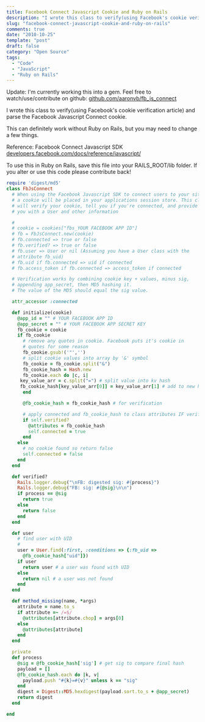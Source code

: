 ```yaml
---
title: Facebook Connect Javascript Cookie and Ruby on Rails
description: "I wrote this class to verify(using Facebook's cookie verification article) and parse the Facebook Javascript Connect cookie."
slug: "facebook-connect-javascript-cookie-and-ruby-on-rails"
comments: true
date: "2010-10-25"
template: "post"
draft: false
category: "Open Source"
tags:
  - "Code"
  - "JavaScript"
  - "Ruby on Rails"
---
```


Update: I'm currently working this into a gem. Feel free to watch/use/contribute on github: [github.com/aaronvb/fb\_js\_connect](https://github.com/aaronvb/fb_js_connect)

I wrote this class to verify(using Facebook's cookie verification article) and parse the Facebook Javascript Connect cookie.

This can definitely work without Ruby on Rails, but you may need to change a few things.

Reference: Facebook Connect Javascript SDK [developers.facebook.com/docs/reference/javascript/](http://developers.facebook.com/docs/reference/javascript/)

To use this in Ruby on Rails, save this file into your RAILS_ROOT/lib folder. If you alter or use this code please contribute back!

```ruby
require 'digest/md5'
class FbJsConnect
  # When using the Facebook Javascript SDK to connect users to your site,
  # a cookie will be placed in your applications session store. This class
  # will verify your cookie, tell you if you're connected, and provide
  # you with a User and other information

  #
  # cookie = cookies["fbs_YOUR FACEBOOK APP ID"]
  # fb = FbJsConnect.new(cookie)
  # fb.connected => true or false
  # fb.verified? => true or false
  # fb.user => User or nil (Assuming you have a User class with the
  # attribute fb_uid)
  # fb.uid if fb.connected => uid if connected
  # fb.access_token if fb.connected => access_token if connected

  # Verification works by combining cookie key + values, minus sig,
  # appending app_secret, then MD5 hashing it.
  # The value of the MD5 should equal the sig value.

  attr_accessor :connected

  def initialize(cookie)
    @app_id = "" # YOUR FACEBOOK APP ID
    @app_secret = "" # YOUR FACEBOOK APP SECRET KEY
    fb_cookie = cookie
    if fb_cookie
      # remove any quotes in cookie. Facebook puts it's cookie in
      # quotes for some reason
      fb_cookie.gsub!('"','')
      # split cookie values into array by '&' symbol
      fb_cookie = fb_cookie.split("&")
      fb_cookie_hash = Hash.new
      fb_cookie.each do |c, i|
  	 key_value_arr = c.split("=") # split value into kv hash
  	 fb_cookie_hash[key_value_arr[0]] = key_value_arr[1] # add to new hash
      end

      @fb_cookie_hash = fb_cookie_hash # for verification

      # apply connected and fb_cookie_hash to class attributes IF verified
      if self.verified?
        @attributes = fb_cookie_hash
        self.connected = true
      end
    else
      # no cookie found so return false
      self.connected = false
    end
  end

  def verified?
    Rails.logger.debug("\nFB: digested sig: #{process}")
    Rails.logger.debug("FB: sig: #{@sig}\n\n")
    if process == @sig
      return true
    else
      return false
    end
  end

  def user
    # find user with UID
    #
    user = User.find(:first, :conditions => {:fb_uid =>
      @fb_cookie_hash["uid"]})
    if user
      return user # a user was found with UID
    else
      return nil # a user was not found
    end
  end

  def method_missing(name, *args)
    attribute = name.to_s
    if attribute =~ /=$/
      @attributes[attribute.chop] = args[0]
    else
      @attributes[attribute]
    end
  end

  private
  def process
    @sig = @fb_cookie_hash['sig'] # get sig to compare final hash
    payload = []
    @fb_cookie_hash.each do |k, v|
      payload.push "#{k}=#{v}" unless k == "sig"
    end
    digest = Digest::MD5.hexdigest(payload.sort.to_s + @app_secret)
    return digest
  end

end
```